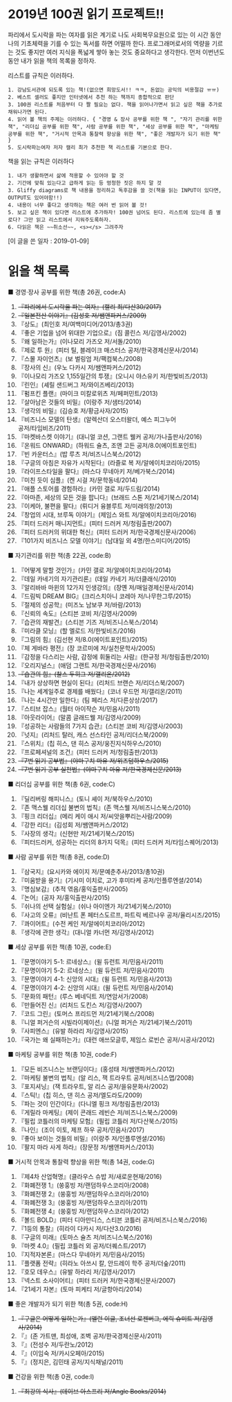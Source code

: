 # 2019년 100권 읽기 프로젝트!!
파리에서 도시락을 파는 여자를 읽은 계기로 나도 사회복무요원으로 있는 이 시간 동안 나의 기초체력을 기를 수 있는 독서를 하면 어떨까 한다. 프로그래머로서의 역량을 기르는 것도 좋지만 여러 지식을 폭넓게 쌓아 놓는 것도 중요하다고 생각한다. 먼저 이번년도 동안 내가 읽을 책의 목록을 정하자. 

리스트를 규칙은 이러하다.

	1. 강남도서관에 되도록 있는 책!(없으면 희망도서!! ㅋㅋ, 돈없는 공익의 비용절감 ㅠㅠ)
	2. 베스트 셀러도 좋지만 인터넷에서 추천 하는 책까지 종합적으로 판단
	3. 100권 리스트를 처음부터 다 짤 필요는 없다. 책을 읽어나가면서 읽고 싶은 책을 추가로 채워나가면 된다.
	4. 읽어 볼 책의 주제는 이러하다. { "경영 & 장사 공부를 위한 책 ", "자기 관리를 위한 책", "리더십 공부를 위한 책", 사람 공부를 위한 책", "세상 공부를 위한 책", "마케팅 공부를 위한 책", "거시적 안목과 통찰력 향상을 위한 책", "좋은 개발자가 되기 위한 책" }
    5. 도시락파는여자 저자 캘리 최가 추천한 책 리스트를 기본으로 한다.

책을 읽는 규칙은 이러하다

	1. 내가 생활하면서 삶에 적용할 수 있어야 할 것
	2. 기간에 맞춰 있는다고 급하게 읽는 등 멍청한 짓은 하지 말 것
	3. Gliffy diagrams로 책 내용을 정리하고 독후감을 쓸 것(책을 읽는 INPUT이 있다면, OUTPUT도 있어야함!!)
	4. 내용이 너무 좋다고 생각하는 책은 여러 번 읽어 볼 것!
    5. 보고 싶은 책이 있다면 리스트에 추가하자! 100권 넘어도 된다. 리스트에 있는데 좀 별로다? 그만 읽고 리스트에서 지워주도록하자.
    6. 다읽은 책은 ~~취소선~~, <s></s> 그려주자

[이 글을 쓴 일자 : 2019-01-09]


# 읽을 책 목록
■ 경영·장사 공부를 위한 책(총 26권, code:A)
<ol>
	<li><s>『파리에서 도시락을 파는 여자』(캘리 최/다산30/2017)</s></li>
	<li><s>『일본전산 이야기』(김성호 저/쌤앤파커스/2009)</s></li>
	<li>『상도』(최인호 저/여백미디어/2013/총3권)</li>
	<li>『좋은 기업을 넘어 위대한 기업으로』(짐 콜린스 저/김영사/2002)</li>
	<li>『왜 일하는가』(이나모리 가즈오 저/서돌/2010)</li>
	<li>『제로 투 원』(피터 틸, 블레이크 매스터스 공저/한국경제신문사/2014)</li>
	<li>『스몰 자이언츠』(보 벌링엄 저/팩컴북스/2008)</li>
	<li>『장사의 신』(우노 다카시 저/쌤앤파커스/2012)</li>
	<li>『이나모리 가즈오 1,155일간의 투쟁』(오니시 야스유키 저/한빛비즈/2013)</li>
	<li>『린인』(셰릴 샌드버그 저/와이즈베리/2013)</li>
	<li>『펌프킨 플랜』(마이크 미칼로위츠 저/페퍼민트/2013)</li>
	<li>『살아남은 것들의 비밀』(이랑주 저/샘터/2014)</li>
	<li>『생각의 비밀』(김승호 저/황금사자/2015)</li>
	<li>『비즈니스 모델의 탄생』(알렉산더 오스터왈더, 예스 피그누어 </li>공저/타임비즈/2011)
	<li>『마켓바스켓 이야기』(대니얼 코션, 그랜트 웰커 공저/가나출판사/2016)</li>
	<li>『온워드 ONWARD』(하워드 슐츠, 조앤 고든 공저/8.0(에이트포인트)</li>
	<li>『빈 카운터스』(밥 루츠 저/비즈니스북스/2012)</li>
	<li>『구글의 아침은 자유가 시작된다』(라즐로 복 저/알에이치코리아/2015)</li>
	<li>『라이프스타일을 팔다』(마스다 무네아키 저/베가북스/2014)</li>
	<li>『미친 듯이 심플』(켄 시걸 저/문학동네/2014)</li>
	<li>『애플 스토어를 경험하라』(카민 갤로 저/두드림/2014)</li>
	<li>『아마존, 세상의 모든 것을 팝니다』(브래드 스톤 저/21세기북스/2014)</li>
	<li>『이케아, 불편을 팔다』(뤼디거 융블루트 저/미래의창/2013)</li>
	<li>『창업의 시대, 브루독 이야기』(제임스 와트 저/알에이치코리아/2016)</li>
	<li>『피터 드러커 매니지먼트』(피터 드러커 저/청림출판/2007)</li>
	<li>『피터 드러커의 위대한 혁신』(피터 드러커 저/한국경제신문사/2006)</li>
	<li>『101가지 비즈니스 모델 이야기』(남대일 외 4명/한스미디어/2015)</li>
</ol>

■ 자기관리를 위한 책(총 22권, code:B)

<ol>
	<li>『어떻게 말할 것인가』(카민 갤로 저/알에이치코리아/2014)</li>
	<li>『데일 카네기의 자기관리론』(데일 카네기 저/더클래식/2010)</li>
	<li>『알리바바 마윈의 12가지 인생강의』(장옌 저/매일경제신문사/2014)</li>
	<li>『드림빅 DREAM BIG』(크리스치아니 코레아 저/나무한그루/2015)</li>
	<li>『절제의 성공학』(미즈노 남보쿠 저/바람/2013)</li>
	<li>『신뢰의 속도』(스티븐 코비 저/김영사/2009)</li>
	<li>『습관의 재발견』(스티븐 기즈 저/비즈니스북스/2014)</li>
	<li>『미라클 모닝』(할 엘로드 저/한빛비즈/2016)</li>
	<li>『그림의 힘』(김선현 저/8.0(에이트포인트)/2015)</li>
	<li>『체 게바라 평전』(장 코르미에 저/실천문학사/2005)</li>
	<li>『감정을 다스리는 사람, 감정에 휘둘리는 사람』(한규정 저/청림출판/2010)</li>
	<li>『오리지널스』(애덤 그랜트 저/한국경제신문사/2016)</li>
	<li><s>『습관의 힘』(찰스 두히그 저/갤리온/2012)</s></li>
	<li>『내가 상상하면 현실이 된다』(리처드 브랜슨 저/리더스북/2007)</li>
	<li>『나는 세계일주로 경제를 배웠다』(코너 우드먼 저/갤리온/2011)</li>
	<li>『나는 4시간만 일한다』(팀 페리스 저/다른상상/2017)</li>
	<li>『스티브 잡스』(월터 아이작슨 저/민음사/2011)</li>
	<li>『아웃라이어』(말콤 글래드웰 저/김영사/2009)</li>
	<li>『성공하는 사람들의 7가지 습관』(스티븐 코비 저/김영사/2003)</li>
	<li>『넛지』(리처드 탈러, 캐스 선스타인 공저/리더스북/2009)</li>
	<li>『스위치』(칩 히스, 댄 히스 공저/웅진지식하우스/2010)</li>
	<li>『프로페셔널의 조건』(피터 드러커 저/청림출판/2013)</li>
	<li><s>『7번 읽기 공부법』(야마구치 마유 저/위즈덤하우스/2015)</s></li>
	<li><s>『7번 읽기 공부 실천법』(야마구치 마유 저/한국경제신문/2013)</s></li>
</ol>

■ 리더십 공부를 위한 책(총 6권, code:C)

<ol>
	<li>『딜리버링 해피니스』(토니 셰이 저/북하우스/2010)</li>
	<li>『존 맥스웰 리더십 불변의 법칙』(존 맥스웰 저/비즈니스북스/2010)</li>
	<li>『핑크 리더십』(메리 케이 애시 저/씨앗을뿌리는사람/2009)</li>
	<li>『강한 리더』(김성회 저/쌤앤파커스/2012)</li>
	<li>『사장의 생각』(신현만 저/21세기북스/2015)</li>
	<li>『피터드러커, 성공하는 리더의 8가지 덕목』(피터 드러커 저/타임스퀘어/2013)</li>
</ol>

■ 사람 공부를 위한 책(총 8권, code:D)

<ol>
	<li>『삼국지』(요시카와 에이지 저/문예춘추사/2013/총10권)</li>
	<li>『미움받을 용기』(기시미 이치로, 고가 후미타케 공저/인플루엔셜/2014)</li>
	<li>『명심보감』(추적 엮음/홍익출판사/2005)</li>
	<li>『논어』(공자 저/홍익출판사/2015)</li>
	<li>『쉬나의 선택 실험실』(쉬나 아이엔가 저/21세기북스/2010)</li>
	<li>『사고의 오류』(비난트 폰 페터스도르프, 파트릭 베르나우 공저/율리시즈/2015)</li>
	<li>『콰이어트』(수전 케인 저/알에이치코리아/2012)</li>
	<li>『생각에 관한 생각』(대니얼 카너먼 저/김영사/2012)</li>
</ol>

■ 세상 공부를 위한 책(총 10권, code:E)

<ol>
	<li>『문명이야기 5-1: 르네상스』(윌 듀런트 저/민음사/2011)</li>
	<li>『문명이야기 5-2: 르네상스』(윌 듀런트 저/민음사/2011)</li>
	<li>『문명이야기 4-1: 신앙의 시대』(윌 듀런트 저/민음사/2013)</li>
	<li>『문명이야기 4-2: 신앙의 시대』(윌 듀런트 저/민음사/2014)</li>
	<li>『문화의 패턴』(루스 베네딕트 저/연암서가/2008)</li>
	<li>『만들어진 신』(리처드 도킨스 저/김영사/2007)</li>
	<li>『코드 그린』(토머스 프리드먼 저/21세기북스/2008)</li>
	<li>『니얼 퍼거슨의 시빌라이제이션』(니얼 퍼거슨 저/21세기북스/2011)</li>
	<li>『사피엔스』(유발 하라리 저/김영사/2015)</li>
	<li>『국가는 왜 실패하는가』(대런 애쓰모글루, 제임스 로빈슨 공저/시공사/2012)</li>
</ol>

■ 마케팅 공부를 위한 책(총 10권, code:F)

<ol>
	<li>『모든 비즈니스는 브랜딩이다』(홍성태 저/쌤앤파커스/2012)</li>
	<li>『마케팅 불변의 법칙』(알 리스, 잭 트라우트 공저/비즈니스맵/2008)</li>
	<li>『포지셔닝』(잭 트라우트, 알 리스 공저/을유문화사/2002)</li>
	<li>『스틱!』(칩 히스, 댄 히스 공저/엘도라도/2009)</li>
	<li>『파는 것이 인간이다』(다니엘 핑크 저/청림출판/2013)</li>
	<li>『게릴라 마케팅』(제이 콘래드 레빈슨 저/비즈니스북스/2009)</li>
	<li>『필립 코틀러의 마케팅 모험』(필립 코틀러 저/다산북스/2015)</li>
	<li>『나인』(조이 이토, 제프 하우 공저/민음사/2017)</li>
	<li>『좋아 보이는 것들의 비밀』(이랑주 저/인플루엔셜/2016)</li>
	<li>『팔지 마라 사게 하라』(장문정 저/쌤앤파커스/2013)</li>
</ol>

■ 거시적 안목과 통찰력 향상을 위한 책(총 14권, code:G)

<ol>
	<li>『제4차 산업혁명』(클라우스 슈밥 저/새로운현재/2016)</li>
	<li>『화폐전쟁 1』(쑹훙빙 저/랜덤하우스코리아/2008)</li>
	<li>『화폐전쟁 2』(쑹훙빙 저/랜덤하우스코리아/2010)</li>
	<li>『화폐전쟁 3』(쑹훙빙 저/랜덤하우스코리아/2011)</li>
	<li>『화폐전쟁 4』(쑹훙빙 저/랜덤하우스코리아/2012)</li>
	<li>『볼드 BOLD』(피터 디아만디스, 스티븐 코틀러 공저/비즈니스북스/2016)</li>
	<li>『1등의 통찰』(히라이 다카시 저/다산3.0/2016)</li>
	<li>『구글의 미래』(토마스 슐츠 저/비즈니스북스/2016)</li>
	<li>『마켓 4.0』(필립 코틀러 외 공저/더퀘스트/2017)</li>
	<li>『지적자본론』(마스다 무네아키 저/민음사/2015)</li>
	<li>『플랫폼 전략』(히라노 아쓰시 칼, 안드레이 학주 공저/더숲/2011)</li>
	<li>『호모 데우스』(유발 하라리 저/김영사/2017)</li>
	<li>『넥스트 소사이어티』(피터 드러커 저/한국경제신문사/2007)</li>
	<li>『21세기 자본』(토마 피케티 저/글항아리/2014)</li>
</ol>

■ 좋은 개발자가 되기 위한 책(총 5권, code:H)

<ol>
	<li><s>『구글은 어떻게 일하는가』(앨런 이글, 조너선 로젠버그, 에릭 슈미트 저/김영사/2014)</s></li>
	<li>『』(존 가트맨, 최성애, 조벽 공저/한국경제신문사/2011)</li>
	<li>『』(전성수 저/두란노/2012)</li>
	<li>『』(이임숙 저/카시오페아/2015)</li>
	<li>『』(정지은, 김민태 공저/지식채널/2011)</li>
</ol>

■ 건강을 위한 책(총 0권, code:I)

<ol>
	<li><s>『최강의 식사』(데이브 아스프리 저/Angle Books/2014)</s></li>
</ol>